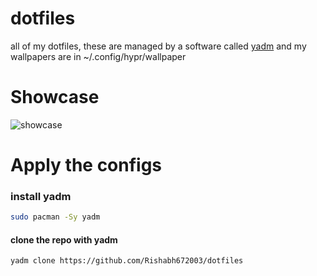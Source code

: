 # dotfiles
all of my dotfiles,
these are managed by a software called [yadm](https://github.com/TheLocehiliosan/yadm) and my wallpapers are in ~/.config/hypr/wallpaper

# Showcase
![showcase](https://i.imgur.com/tqBKBnn.png) 

# Apply the configs

### install yadm 

```sh
sudo pacman -Sy yadm
```

#### clone the repo with yadm

```
yadm clone https://github.com/Rishabh672003/dotfiles
```
